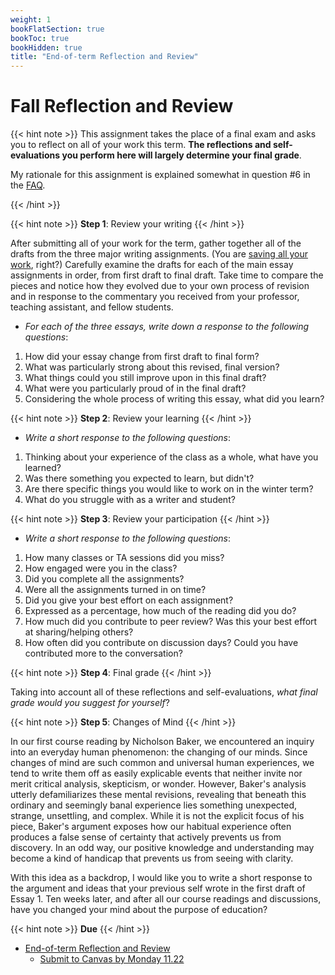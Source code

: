 ```yaml
---
weight: 1
bookFlatSection: true
bookToc: true
bookHidden: true
title: "End-of-term Reflection and Review"
---
```


# Fall Reflection and Review

{{< hint note >}}
This assignment takes the place of a final exam and asks you to reflect on all of your work this term. **The reflections and self-evaluations you perform here will largely determine your final grade**. 

<span style="color: var(--in-class)"><i class="fas fa-star-of-life"></i></span> My rationale for this assignment is explained somewhat in question #6 in the [FAQ](/resources/FAQs).

{{< /hint >}}



{{< hint note >}}
<span style="color: var(--readings)"><i class="fas fa-circle"></i></i></span> **Step 1**: Review your writing
{{< /hint >}}

After submitting all of your work for the term, gather together all of the drafts from the three major writing assignments. (You are [saving all your work](/resources/open-handbook/chapter-4/), right?) Carefully examine the drafts for each of the main essay assignments in order, from first draft to final draft. Take time to compare the pieces and notice how they evolved due to your own process of revision and in response to the commentary you received from your professor, teaching assistant, and fellow students.

- *For each of the three essays, write down a response to the following questions*:

1. How did your essay change from first draft to final form?
2. What was particularly strong about this revised, final version?
3. What things could you still improve upon in this final draft? 
4. What were you particularly proud of in the final draft?
4. Considering the whole process of writing this essay, what did you learn?

{{< hint note >}}
<span style="color: var(--readings)"><i class="fas fa-circle"></i></i></span> **Step 2**: Review your learning
{{< /hint >}}

- *Write a short response to the following questions*:

1. Thinking about your experience of the class as a whole, what have you learned?
2. Was there something you expected to learn, but didn't?
3. Are there specific things you would like to work on in the winter term?
4. What do you struggle with as a writer and student?

{{< hint note >}}
<span style="color: var(--readings)"><i class="fas fa-circle"></i></i></span> **Step 3**: Review your participation
{{< /hint >}}

- *Write a short response to the following questions*:

1. How many classes or TA sessions did you miss?
2. How engaged were you in the class? 
3. Did you complete all the assignments?
4. Were all the assignments turned in on time?
5. Did you give your best effort on each assignment?
6. Expressed as a percentage, how much of the reading did you do?
7. How much did you contribute to peer review? Was this your best effort at sharing/helping others?
8. How often did you contribute on discussion days? Could you have contributed more to the conversation?


{{< hint note >}}
<span style="color: var(--readings)"><i class="fas fa-circle"></i></i></span> **Step 4**: Final grade
{{< /hint >}}


Taking into account all of these reflections and self-evaluations, *what final grade would you suggest for yourself*?


{{< hint note >}}
<span style="color: var(--readings)"><i class="fas fa-circle"></i></i></span> **Step 5**: Changes of Mind
{{< /hint >}}

In our first course reading by Nicholson Baker, we encountered an inquiry into an everyday human phenomenon: the changing of our minds. Since changes of mind are such common and universal human experiences, we tend to write them off as easily explicable events that neither invite nor merit critical analysis, skepticism, or wonder. However, Baker's analysis utterly defamiliarizes these mental revisions, revealing that beneath this ordinary and seemingly banal experience lies something unexpected, strange, unsettling, and complex. While it is not the explicit focus of his piece, Baker's argument exposes how our habitual experience often produces a false sense of certainty that actively prevents us from discovery. In an odd way, our positive knowledge and understanding may become a kind of handicap that prevents us from seeing with clarity.

With this idea as a backdrop, I would like you to write a short response to the argument and ideas that your previous self wrote in the first draft of Essay 1. Ten weeks later, and after all our course readings and discussions, have you changed your mind about the purpose of education? 


{{< hint note >}}
<span style="color: var(--due)"><i class="fas fa-circle"></i></i></span> **Due**
{{< /hint >}}

- <i class="fa fa-bullseye"></i> [End-of-term Reflection and Review](/courses/writing-2/quarterly-review/)
    - <i class="fas fa-cloud-upload-alt"></i> [Submit to Canvas by Monday 11.22](https://canvas.dartmouth.edu/)



